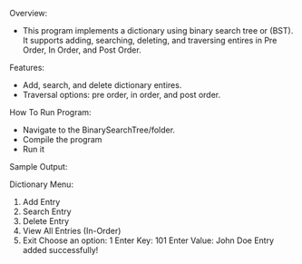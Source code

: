 Overview: 
- This program implements a dictionary using binary search tree or (BST). It supports adding, searching, deleting, and traversing entires in Pre Order, In Order, and Post Order.

Features: 
- Add, search, and delete dictionary entires.
- Traversal options: pre order, in order, and post order.

How To Run Program:
- Navigate to the BinarySearchTree/folder.
- Compile the program
- Run it

Sample Output:

Dictionary Menu:
1. Add Entry
2. Search Entry
3. Delete Entry
4. View All Entries (In-Order)
5. Exit
Choose an option: 1
Enter Key: 101
Enter Value: John Doe
Entry added successfully!
